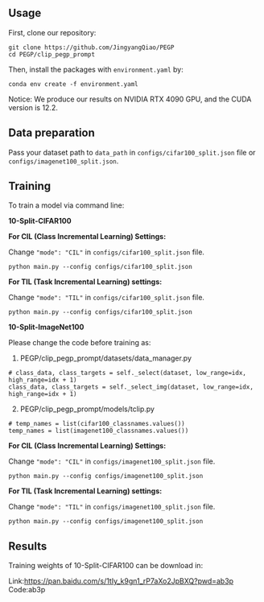 ## Usage

First, clone our repository:

```
git clone https://github.com/JingyangQiao/PEGP
cd PEGP/clip_pegp_prompt
```

Then, install the packages with ```environment.yaml``` by: 

```
conda env create -f environment.yaml
```

Notice: We produce our results on NVIDIA RTX 4090 GPU, and the CUDA version is 12.2. 

## Data preparation

Pass your dataset path to  `data_path` in ```configs/cifar100_split.json``` file or ```configs/imagenet100_split.json```.

## Training

To train a model via command line:

**10-Split-CIFAR100**

**For CIL (Class Incremental Learning) Settings:**

Change `"mode": "CIL"` in ```configs/cifar100_split.json``` file.
```
python main.py --config configs/cifar100_split.json
```

**For TIL (Task Incremental Learning) settings:**

Change `"mode": "TIL"` in ```configs/cifar100_split.json``` file.
```
python main.py --config configs/cifar100_split.json
```

**10-Split-ImageNet100**

Please change the code before training as:

1. PEGP/clip_pegp_prompt/datasets/data_manager.py

```
# class_data, class_targets = self._select(dataset, low_range=idx, high_range=idx + 1)
class_data, class_targets = self._select_img(dataset, low_range=idx, high_range=idx + 1)
```

2. PEGP/clip_pegp_prompt/models/tclip.py

```
# temp_names = list(cifar100_classnames.values())
temp_names = list(imagenet100_classnames.values())
```

**For CIL (Class Incremental Learning) Settings:**

Change `"mode": "CIL"` in ```configs/imagenet100_split.json``` file.
```
python main.py --config configs/imagenet100_split.json
```

**For TIL (Task Incremental Learning) settings:**

Change `"mode": "TIL"` in ```configs/imagenet100_split.json``` file.
```
python main.py --config configs/imagenet100_split.json
```

## Results
Training weights of 10-Split-CIFAR100 can be download in:

Link:https://pan.baidu.com/s/1tIy_k9gn1_rP7aXo2JpBXQ?pwd=ab3p Code:ab3p


